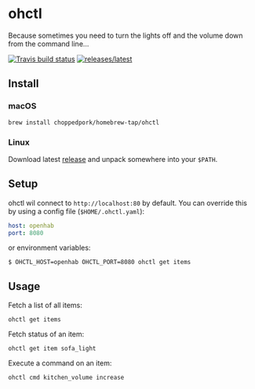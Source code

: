 # ohctl

Because sometimes you need to turn the lights off and the volume down from the command line...

[![Travis build status][travis]](https://travis-ci.org/choppedpork/ohctl) [![releases/latest][release]](releases/latest)

## Install

### macOS

    brew install choppedpork/homebrew-tap/ohctl

### Linux

Download latest [release](releases/latest) and unpack somewhere into your `$PATH`.

## Setup

ohctl wil connect to `http://localhost:80` by default. You can override this by using a config file (`$HOME/.ohctl.yaml`): 

```yaml
host: openhab
port: 8080
```

or environment variables:

    $ OHCTL_HOST=openhab OHCTL_PORT=8080 ohctl get items


## Usage

Fetch a list of all items:

    ohctl get items

Fetch status of an item:

    ohctl get item sofa_light

Execute a command on an item:

    ohctl cmd kitchen_volume increase

[travis]: https://travis-ci.org/choppedpork/ohctl.svg?branch=master
[release]: https://img.shields.io/github/release/choppedpork/ohctl.svg